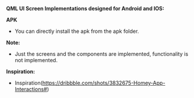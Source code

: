 ****QML UI Screen Implementations designed for Android and IOS:****

**APK**
* You can directly install the apk from the apk folder.

**Note:**
* Just the screens and the components are implemented, functionality is not implemented.

**Inspiration:**
* Inspiration(https://dribbble.com/shots/3832675-Homey-App-Interactions#)
